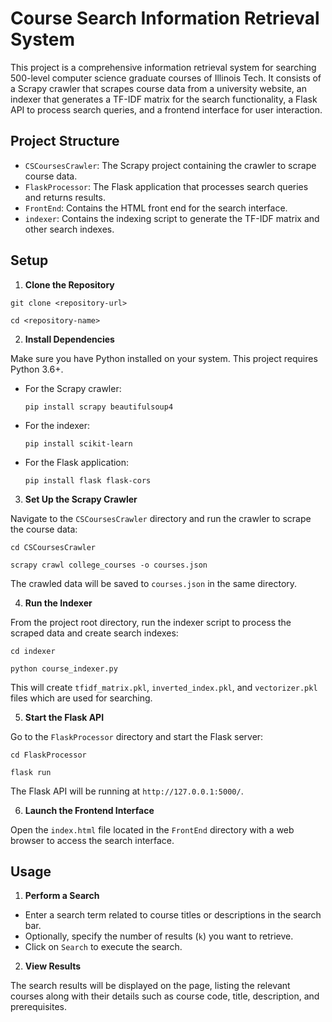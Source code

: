 # Course Search Information Retrieval System

This project is a comprehensive information retrieval system for searching 500-level computer science graduate courses of Illinois Tech. It consists of a Scrapy crawler that scrapes course data from a university website, an indexer that generates a TF-IDF matrix for the search functionality, a Flask API to process search queries, and a frontend interface for user interaction.

## Project Structure

- `CSCoursesCrawler`: The Scrapy project containing the crawler to scrape course data.
- `FlaskProcessor`: The Flask application that processes search queries and returns results.
- `FrontEnd`: Contains the HTML front end for the search interface.
- `indexer`: Contains the indexing script to generate the TF-IDF matrix and other search indexes.

## Setup

1. **Clone the Repository**
```
git clone <repository-url>
```
```
cd <repository-name>
```

2. **Install Dependencies**

Make sure you have Python installed on your system. This project requires Python 3.6+.

- For the Scrapy crawler:
  ```
  pip install scrapy beautifulsoup4
  ```
- For the indexer:
  ```
  pip install scikit-learn
  ```
- For the Flask application:
  ```
  pip install flask flask-cors
  ```

3. **Set Up the Scrapy Crawler**

Navigate to the `CSCoursesCrawler` directory and run the crawler to scrape the course data:
```
cd CSCoursesCrawler
```
```
scrapy crawl college_courses -o courses.json
```

The crawled data will be saved to `courses.json` in the same directory.

4. **Run the Indexer**

From the project root directory, run the indexer script to process the scraped data and create search indexes:
```
cd indexer
```
```
python course_indexer.py
```

This will create `tfidf_matrix.pkl`, `inverted_index.pkl`, and `vectorizer.pkl` files which are used for searching.

5. **Start the Flask API**

Go to the `FlaskProcessor` directory and start the Flask server:
```
cd FlaskProcessor
```
```
flask run
```

The Flask API will be running at `http://127.0.0.1:5000/`.

6. **Launch the Frontend Interface**

Open the `index.html` file located in the `FrontEnd` directory with a web browser to access the search interface.

## Usage

1. **Perform a Search**

- Enter a search term related to course titles or descriptions in the search bar.
- Optionally, specify the number of results (`k`) you want to retrieve.
- Click on `Search` to execute the search.

2. **View Results**

The search results will be displayed on the page, listing the relevant courses along with their details such as course code, title, description, and prerequisites.


